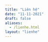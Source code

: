 ```yaml
---
title: "Liên hệ"
date: "11-11-2021"
draft: false
aliases:
  - /lienhe.html
layout: "lienhe"
---
```

